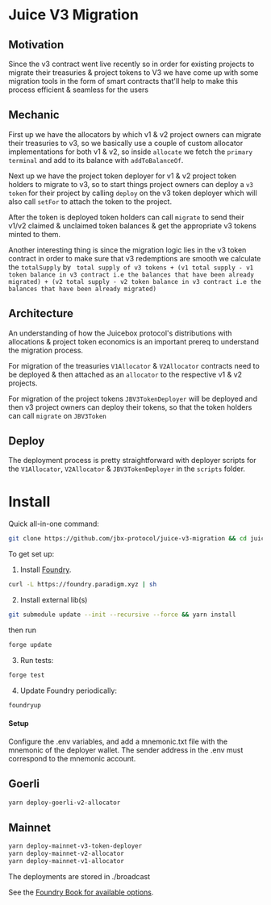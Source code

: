 # Juice V3 Migration

## Motivation

Since the v3 contract went live recently so in order for existing projects to migrate their treasuries & project tokens to V3 we have come up with some migration tools in the form of smart contracts that'll help to make this process efficient & seamless for the users

## Mechanic

First up we have the allocators by which v1 & v2 project owners can migrate their treasuries to v3, so we basically use a couple of custom allocator implementations for both v1 & v2, so inside `allocate` we fetch the `primary terminal` and add to its balance with `addToBalanceOf`.

Next up we have the project token deployer for v1 & v2 project token holders to migrate to v3, so to start things project owners can deploy a `v3 token` for their project by calling `deploy` on the v3 token deployer which will also call `setFor` to attach the token to the project.

After the token is deployed token holders can call `migrate` to send their v1/v2 claimed & unclaimed token balances & get the appropriate v3 tokens minted to them.

Another interesting thing is since the migration logic lies in the v3 token contract in order to make sure that v3 redemptions are smooth we calculate the `totalSupply` by `
total supply of v3 tokens + (v1 total supply - v1 token balance in v3 contract i.e the balances that have been already migrated) + (v2 total supply - v2 token balance in v3 contract i.e the balances that have been already migrated)`

## Architecture

An understanding of how the Juicebox protocol's distributions with allocations & project token economics is an important prereq to understand the migration process.

For migration of the treasuries `V1Allocator` & `V2Allocator` contracts need to be deployed & then attached as an `allocator` to the respective v1 & v2 projects.

For migration of the project tokens `JBV3TokenDeployer` will be deployed and then v3 project owners can deploy their tokens, so that the token holders can call `migrate` on `JBV3Token`

## Deploy

The deployment process is pretty straightforward with deployer scripts for the `V1Allocator`, `V2Allocator` &  `JBV3TokenDeployer`
in the `scripts` folder.


# Install

Quick all-in-one command:

```bash
git clone https://github.com/jbx-protocol/juice-v3-migration && cd juice-v3-migration && foundryup && git submodule update --init --recursive --force && yarn install && forge test --gas-report
```

To get set up:

1. Install [Foundry](https://github.com/gakonst/foundry).

```bash
curl -L https://foundry.paradigm.xyz | sh
```

2. Install external lib(s)

```bash
git submodule update --init --recursive --force && yarn install
```

then run

```bash
forge update
```

3. Run tests:

```bash
forge test
```

4. Update Foundry periodically:

```bash
foundryup
```

#### Setup

Configure the .env variables, and add a mnemonic.txt file with the mnemonic of the deployer wallet. The sender address in the .env must correspond to the mnemonic account.

## Goerli

```bash
yarn deploy-goerli-v2-allocator
```

## Mainnet

```bash
yarn deploy-mainnet-v3-token-deployer
yarn deploy-mainnet-v2-allocator
yarn deploy-mainnet-v1-allocator
```

The deployments are stored in ./broadcast

See the [Foundry Book for available options](https://book.getfoundry.sh/reference/forge/forge-create.html).
